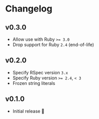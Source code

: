 # Changelog

## v0.3.0

- Allow use with Ruby `>= 3.0`
- Drop support for Ruby `2.4` (end-of-life)

## v0.2.0

- Specify RSpec version `3.x`
- Specify Ruby version `>= 2.4`, `< 3`
- Frozen string literals

## v0.1.0

- Initial release 🎉
